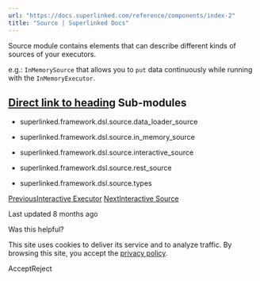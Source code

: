 ```yaml
---
url: "https://docs.superlinked.com/reference/components/index-2"
title: "Source | Superlinked Docs"
---
```


Source module contains elements that can describe different kinds of sources of your executors.

e.g.: `InMemorySource` that allows you to `put` data continuously while running with the `InMemoryExecutor`.

## [Direct link to heading](https://docs.superlinked.com/reference/components/index-2\#sub-modules)    Sub-modules

- superlinked.framework.dsl.source.data\_loader\_source

- superlinked.framework.dsl.source.in\_memory\_source

- superlinked.framework.dsl.source.interactive\_source

- superlinked.framework.dsl.source.rest\_source

- superlinked.framework.dsl.source.types


[PreviousInteractive Executor](https://docs.superlinked.com/reference/components/index-1/index-3/interactive_executor) [NextInteractive Source](https://docs.superlinked.com/reference/components/index-2/interactive_source)

Last updated 8 months ago

Was this helpful?

This site uses cookies to deliver its service and to analyze traffic. By browsing this site, you accept the [privacy policy](https://superlinked.com/policies/privacy-policy).

AcceptReject